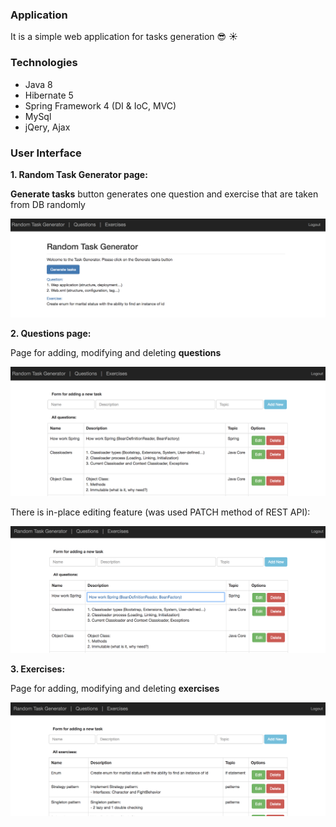 ### Application
It is a simple web application for tasks generation :sunglasses: :sunny: 

### Technologies
- Java 8
- Hibernate 5
- Spring Framework  4 (DI & IoC, MVC)
- MySql
- jQery, Ajax

### User Interface

**1. Random Task Generator page:**

   **Generate tasks** button generates one question and exercise that are taken from DB randomly 

   ![task_generator](https://github.com/vadimshavlovski/task_generator/blob/master/src/main/webapp/resources/images/task_generator.png)


**2. Questions page:**

   Page for adding, modifying and deleting **questions**
    
   ![questions](https://github.com/vadimshavlovski/task_generator/blob/master/src/main/webapp/resources/images/questions.png)
   
   There is in-place editing feature (was used PATCH method of REST API):
   
   ![in_place_editing](https://github.com/vadimshavlovski/task_generator/blob/master/src/main/webapp/resources/images/in_place_editing.png)
   
 
 **3. Exercises:**
 
   Page for adding, modifying and deleting **exercises**
    
   ![exercises](https://github.com/vadimshavlovski/task_generator/blob/master/src/main/webapp/resources/images/exercises.png)
